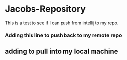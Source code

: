 # Jacobs-Repository

This is a test to see if I can push from intellij to my repo.
### Adding this line to push back to my remote repo 

## adding to pull into my local machine


